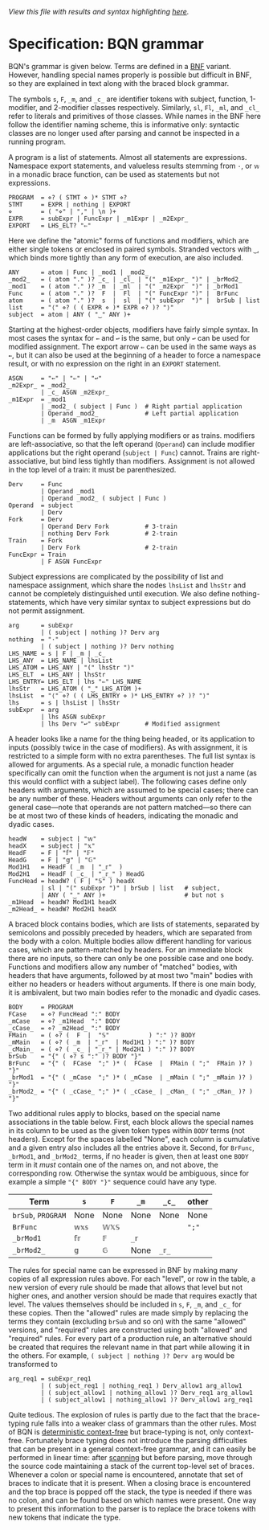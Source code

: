 *View this file with results and syntax highlighting [here](https://mlochbaum.github.io/BQN/spec/grammar.html).*

# Specification: BQN grammar

BQN's grammar is given below. Terms are defined in a [BNF](https://en.wikipedia.org/wiki/Backus%E2%80%93Naur_form) variant. However, handling special names properly is possible but difficult in BNF, so they are explained in text along with the braced block grammar.

The symbols `s`, `F`, `_m`, and `_c_` are identifier tokens with subject, function, 1-modifier, and 2-modifier classes respectively. Similarly, `sl`, `Fl`, `_ml`, and `_cl_` refer to literals and primitives of those classes. While names in the BNF here follow the identifier naming scheme, this is informative only: syntactic classes are no longer used after parsing and cannot be inspected in a running program.

A program is a list of statements. Almost all statements are expressions. Namespace export statements, and valueless results stemming from `·`, or `𝕨` in a monadic brace function, can be used as statements but not expressions.

    PROGRAM  = ⋄? ( STMT ⋄ )* STMT ⋄?
    STMT     = EXPR | nothing | EXPORT
    ⋄        = ( "⋄" | "," | \n )+
    EXPR     = subExpr | FuncExpr | _m1Expr | _m2Expr_
    EXPORT   = LHS_ELT? "⇐"

Here we define the "atomic" forms of functions and modifiers, which are either single tokens or enclosed in paired symbols. Stranded vectors with `‿`, which binds more tightly than any form of execution, are also included.

    ANY      = atom | Func | _mod1 | _mod2_
    _mod2_   = ( atom "." )? _c_ | _cl_ | "(" _m1Expr_ ")" | _brMod2_
    _mod1    = ( atom "." )? _m  | _ml  | "(" _m2Expr  ")" | _brMod1
    Func     = ( atom "." )?  F  |  Fl  | "(" FuncExpr ")" |  BrFunc
    atom     = ( atom "." )?  s  |  sl  | "(" subExpr  ")" |  brSub | list
    list     = "⟨" ⋄? ( ( EXPR ⋄ )* EXPR ⋄? )? "⟩"
    subject  = atom | ANY ( "‿" ANY )+

Starting at the highest-order objects, modifiers have fairly simple syntax. In most cases the syntax for `←` and `↩` is the same, but only `↩` can be used for modified assignment. The export arrow `⇐` can be used in the same ways as `←`, but it can also be used at the beginning of a header to force a namespace result, or with no expression on the right in an `EXPORT` statement.

    ASGN     = "←" | "⇐" | "↩"
    _m2Expr_ = _mod2_
             | _c_ ASGN _m2Expr_
    _m1Expr  = _mod1
             | _mod2_ ( subject | Func )  # Right partial application
             | Operand _mod2_             # Left partial application
             | _m  ASGN _m1Expr

Functions can be formed by fully applying modifiers or as trains. modifiers are left-associative, so that the left operand (`Operand`) can include modifier applications but the right operand (`subject | Func`) cannot. Trains are right-associative, but bind less tightly than modifiers. Assignment is not allowed in the top level of a train: it must be parenthesized.

    Derv     = Func
             | Operand _mod1
             | Operand _mod2_ ( subject | Func )
    Operand  = subject
             | Derv
    Fork     = Derv
             | Operand Derv Fork          # 3-train
             | nothing Derv Fork          # 2-train
    Train    = Fork
             | Derv Fork                  # 2-train
    FuncExpr = Train
             | F ASGN FuncExpr

Subject expressions are complicated by the possibility of list and namespace assignment, which share the nodes `lhsList` and `lhsStr` and cannot be completely distinguished until execution. We also define nothing-statements, which have very similar syntax to subject expressions but do not permit assignment.

    arg      = subExpr
             | ( subject | nothing )? Derv arg
    nothing  = "·"
             | ( subject | nothing )? Derv nothing
    LHS_NAME = s | F | _m | _c_
    LHS_ANY  = LHS_NAME | lhsList
    LHS_ATOM = LHS_ANY | "(" lhsStr ")"
    LHS_ELT  = LHS_ANY | lhsStr
    LHS_ENTRY= LHS_ELT | lhs "⇐" LHS_NAME
    lhsStr   = LHS_ATOM ( "‿" LHS_ATOM )+
    lhsList  = "⟨" ⋄? ( ( LHS_ENTRY ⋄ )* LHS_ENTRY ⋄? )? "⟩"
    lhs      = s | lhsList | lhsStr
    subExpr  = arg
             | lhs ASGN subExpr
             | lhs Derv "↩" subExpr       # Modified assignment

A header looks like a name for the thing being headed, or its application to inputs (possibly twice in the case of modifiers). As with assignment, it is restricted to a simple form with no extra parentheses. The full list syntax is allowed for arguments. As a special rule, a monadic function header specifically can omit the function when the argument is not just a name (as this would conflict with a subject label). The following cases define only headers with arguments, which are assumed to be special cases; there can be any number of these. Headers without arguments can only refer to the general case—note that operands are not pattern matched—so there can be at most two of these kinds of headers, indicating the monadic and dyadic cases.

    headW    = subject | "𝕨"
    headX    = subject | "𝕩"
    HeadF    = F | "𝕗" | "𝔽"
    HeadG    = F | "𝕘" | "𝔾"
    Mod1H1   = HeadF ( _m  | "_𝕣"  )
    Mod2H1   = HeadF ( _c_ | "_𝕣_" ) HeadG
    FuncHead = headW? ( F | "𝕊" ) headX
             | sl | "(" subExpr ")" | brSub | list   # subject,
             | ANY ( "‿" ANY )+                      # but not s
    _m1Head  = headW? Mod1H1 headX
    _m2Head_ = headW? Mod2H1 headX

A braced block contains bodies, which are lists of statements, separated by semicolons and possibly preceded by headers, which are separated from the body with a colon. Multiple bodies allow different handling for various cases, which are pattern-matched by headers. For an immediate block there are no inputs, so there can only be one possible case and one body. Functions and modifiers allow any number of "matched" bodies, with headers that have arguments, followed by at most two "main" bodies with either no headers or headers without arguments. If there is one main body, it is ambivalent, but two main bodies refer to the monadic and dyadic cases.

    BODY     = PROGRAM
    FCase    = ⋄? FuncHead ":" BODY
    _mCase   = ⋄? _m1Head  ":" BODY
    _cCase_  = ⋄? _m2Head_ ":" BODY
    FMain    = ( ⋄? (  F  |  "𝕊"           ) ":" )? BODY
    _mMain   = ( ⋄? ( _m  | "_𝕣"  | Mod1H1 ) ":" )? BODY
    _cMain_  = ( ⋄? ( _c_ | "_𝕣_" | Mod2H1 ) ":" )? BODY
    brSub    = "{" ( ⋄? s ":" )? BODY "}"
    BrFunc   = "{" (  FCase  ";" )* (  FCase  |  FMain ( ";"  FMain )? ) "}"
    _brMod1  = "{" ( _mCase  ";" )* ( _mCase  | _mMain ( ";" _mMain )? ) "}"
    _brMod2_ = "{" ( _cCase_ ";" )* ( _cCase_ | _cMan_ ( ";" _cMan_ )? ) "}"

Two additional rules apply to blocks, based on the special name associations in the table below. First, each block allows the special names in its column to be used as the given token types within `BODY` terms (not headers). Except for the spaces labelled "None", each column is cumulative and a given entry also includes all the entries above it. Second, for `BrFunc`, `_brMod1`, and `_brMod2_` terms, if no header is given, then at least one `BODY` term in it *must* contain one of the names on, and not above, the corresponding row. Otherwise the syntax would be ambiguous, since for example a simple `"{" BODY "}"` sequence could have any type.

| Term               | `s`    | `F`    | `_m`    | `_c_`    | other
|--------------------|--------|--------|---------|----------|-------
| `brSub`, `PROGRAM` | None   | None   | None    | None     | None
| `BrFunc`           | `𝕨𝕩𝕤`  | `𝕎𝕏𝕊`  |         |          | `";"`
| `_brMod1`          | `𝕗𝕣`   | `𝔽`    | `_𝕣`    |          |
| `_brMod2_`         | `𝕘`    | `𝔾`    | None    | `_𝕣_`    |

The rules for special name can be expressed in BNF by making many copies of all expression rules above. For each "level", or row in the table, a new version of every rule should be made that allows that level but not higher ones, and another version should be made that requires exactly that level. The values themselves should be included in `s`, `F`, `_m`, and `_c_` for these copies. Then the "allowed" rules are made simply by replacing the terms they contain (excluding `brSub` and so on) with the same "allowed" versions, and "required" rules are constructed using both "allowed" and "required" rules. For every part of a production rule, an alternative should be created that requires the relevant name in that part while allowing it in the others. For example, `( subject | nothing )? Derv arg` would be transformed to

    arg_req1 = subExpr_req1
             | ( subject_req1 | nothing_req1 ) Derv_allow1 arg_allow1
             | ( subject_allow1 | nothing_allow1 )? Derv_req1 arg_allow1
             | ( subject_allow1 | nothing_allow1 )? Derv_allow1 arg_req1

Quite tedious. The explosion of rules is partly due to the fact that the brace-typing rule falls into a weaker class of grammars than the other rules. Most of BQN is [deterministic context-free](https://en.wikipedia.org/wiki/Deterministic_context-free_grammar) but brace-typing is not, only context-free. Fortunately brace typing does not introduce the parsing difficulties that can be present in a general context-free grammar, and it can easily be performed in linear time: after [scanning](token.md) but before parsing, move through the source code maintaining a stack of the current top-level set of braces. Whenever a colon or special name is encountered, annotate that set of braces to indicate that it is present. When a closing brace is encountered and the top brace is popped off the stack, the type is needed if there was no colon, and can be found based on which names were present. One way to present this information to the parser is to replace the brace tokens with new tokens that indicate the type.
